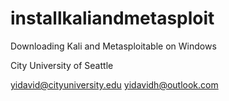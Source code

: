# installkaliandmetasploit
Downloading Kali and Metasploitable on Windows

City University of Seattle

yidavid@cityuniversity.edu
yidavidh@outlook.com
